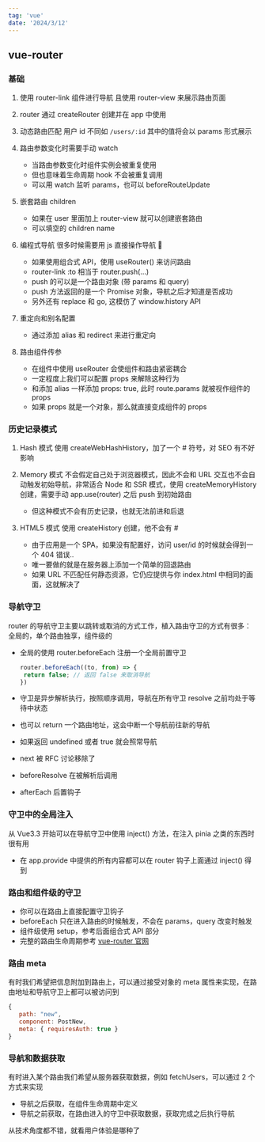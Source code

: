 ```yaml
---
tag: 'vue'
date: '2024/3/12'
---
```


## vue-router

### 基础
1. 使用 router-link 组件进行导航
   且使用 router-view 来展示路由页面

2. router 通过 createRouter 创建并在 app 中使用

3. 动态路由匹配
   用户 id 不同如 `/users/:id`
   其中的值将会以 params 形式展示

4. 路由参数变化时需要手动 watch
   - 当路由参数变化时组件实例会被重复使用
   - 但也意味着生命周期 hook 不会被重复调用
   - 可以用 watch 监听 params，也可以 beforeRouteUpdate

5. 嵌套路由 children
   - 如果在 user 里面加上 router-view 就可以创建嵌套路由
   - 可以填空的 children name

6. 编程式导航
   很多时候需要用 js 直接操作导航 🔗
   - 如果使用组合式 API，使用 useRouter() 来访问路由
   - router-link :to 相当于 router.push(...)
   - push 的可以是一个路由对象 (带 params 和 query)
   - push 方法返回的是一个 Promise 对象，导航之后才知道是否成功
   - 另外还有 replace 和 go, 这模仿了 window.history API

7. 重定向和别名配置
   - 通过添加 alias 和 redirect 来进行重定向

8. 路由组件传参
   - 在组件中使用 useRouter 会使组件和路由紧密耦合
   - 一定程度上我们可以配置 props 来解除这种行为
   - 和添加 alias 一样添加 props: true, 此时 route.params 就被视作组件的 props
   - 如果 props 就是一个对象，那么就直接变成组件的 props

### 历史记录模式

1. Hash 模式
   使用 createWebHashHistory，加了一个 # 符号，对 SEO 有不好影响

2. Memory 模式
   不会假定自己处于浏览器模式，因此不会和 URL 交互也不会自动触发初始导航，非常适合 Node 和 SSR 模式，使用 createMemoryHistory 创建，需要手动 app.use(router) 之后 push 到初始路由
   - 但这种模式不会有历史记录，也就无法前进和后退
3. HTML5 模式
   使用 createHistory 创建，他不会有 #
   - 由于应用是一个 SPA，如果没有配置好，访问 user/id 的时候就会得到一个 404 错误..
   - 唯一要做的就是在服务器上添加一个简单的回退路由
   - 如果 URL 不匹配任何静态资源，它仍应提供与你 index.html 中相同的画面，这就解决了

### 导航守卫

router 的导航守卫主要以跳转或取消的方式工作，植入路由守卫的方式有很多：全局的，单个路由独享，组件级的

- 全局的使用 router.beforeEach 注册一个全局前置守卫
  ```ts
  router.beforeEach((to, from) => {
   return false; // 返回 false 来取消导航
  })
  ```

- 守卫是异步解析执行，按照顺序调用，导航在所有守卫 resolve 之前均处于等待中状态
- 也可以 return 一个路由地址，这会中断一个导航前往新的导航
- 如果返回 undefined 或者 true 就会照常导航
- next 被 RFC 讨论移除了
- beforeResolve 在被解析后调用
- afterEach 后置钩子

### 守卫中的全局注入
从 Vue3.3 开始可以在导航守卫中使用 inject() 方法，在注入 pinia 之类的东西时很有用
- 在 app.provide 中提供的所有内容都可以在 router 钩子上面通过 inject() 得到

### 路由和组件级的守卫

- 你可以在路由上直接配置守卫钩子
- beforeEach 只在进入路由的时候触发，不会在 params，query 改变时触发
- 组件级使用 setup，参考后面组合式 API 部分
- 完整的路由生命周期参考 [vue-router 官网](https://router.vuejs.org/zh/guide/advanced/navigation-guards.html#%E5%AE%8C%E6%95%B4%E7%9A%84%E5%AF%BC%E8%88%AA%E8%A7%A3%E6%9E%90%E6%B5%81%E7%A8%8B)

### 路由 meta
有时我们希望把信息附加到路由上，可以通过接受对象的 meta 属性来实现，在路由地址和导航守卫上都可以被访问到

```js
{
   path: "new",
   component: PostNew,
   meta: { requiresAuth: true }
}
```

### 导航和数据获取
有时进入某个路由我们希望从服务器获取数据，例如 fetchUsers，可以通过 2 个方式来实现

- 导航之后获取，在组件生命周期中定义
- 导航之前获取，在路由进入的守卫中获取数据，获取完成之后执行导航

从技术角度都不错，就看用户体验是哪种了